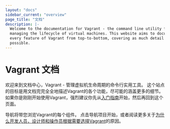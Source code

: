 ```yaml
---
layout: "docs"
sidebar_current: "overview"
page_title: "文档"
description: |-
  Welcome to the documentation for Vagrant - the command line utility for
  managing the lifecycle of virtual machines. This website aims to document
  every feature of Vagrant from top-to-bottom, covering as much detail as
  possible.  
---
```


# Vagrant 文档

欢迎来到文档中心，Vagrant - 管理虚拟机生命周期的命令行实用工具。
这个站点的目标是用文档完完全全地描述Vagrant的各个功能，尽可能的涵盖更多的细节。
如果你是刚刚开始使用Vagrant，强烈建议你先从[入门指南](/intro/getting-started/index.html)开始，然后再回到这个页面。

导航将带您浏览Vagrant的每个组件。 点击导航项目开始，或者阅读更多关于[为什么开发人员，设计师和操作员根据需要选择Vagrant](/intro/index.html)的原因。
